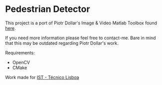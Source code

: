 Pedestrian Detector
===================

This project is a port of Piotr Dollar's Image & Video Matlab Toolbox found [here](https://github.com/pdollar/toolbox/ "Piotr Dollar's Matlab Toolbox").

If you need more information please feel free to contact-me.
Bare in mind that this may be outdated regarding Piotr Dollar's work.

Requirements:
* OpenCV
* CMake

Work made for [IST - Técnico Lisboa](http://tecnico.ulisboa.pt/en/ "Técnico Lisboa")
